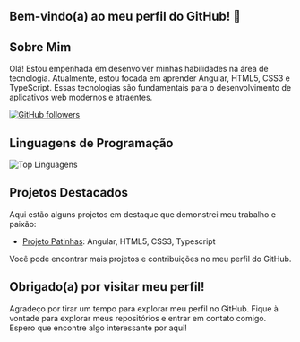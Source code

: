  ## Bem-vindo(a) ao meu perfil do GitHub! 👋

## Sobre Mim
Olá! Estou empenhada em desenvolver minhas habilidades na área de tecnologia. Atualmente, estou focada em aprender Angular, HTML5, CSS3 e TypeScript. Essas tecnologias são fundamentais para o desenvolvimento de aplicativos web modernos e atraentes.

[![GitHub followers](https://img.shields.io/github/followers/alinedsouza?style=social)](https://github.com/alinedsouza)


## Linguagens de Programação
![Top Linguagens](https://github-readme-stats.vercel.app/api/top-langs/?username=alinedsouza&layout=compact&theme=dark)

## Projetos Destacados
Aqui estão alguns projetos em destaque que demonstrei meu trabalho e paixão:

- [Projeto Patinhas](https://github.com/AlineDsouza/Projeto-Patinhas): Angular, HTML5, CSS3, Typescript


Você pode encontrar mais projetos e contribuições no meu perfil do GitHub.


## Obrigado(a) por visitar meu perfil!
Agradeço por tirar um tempo para explorar meu perfil no GitHub. Fique à vontade para explorar meus repositórios e entrar em contato comigo. Espero que encontre algo interessante por aqui!
